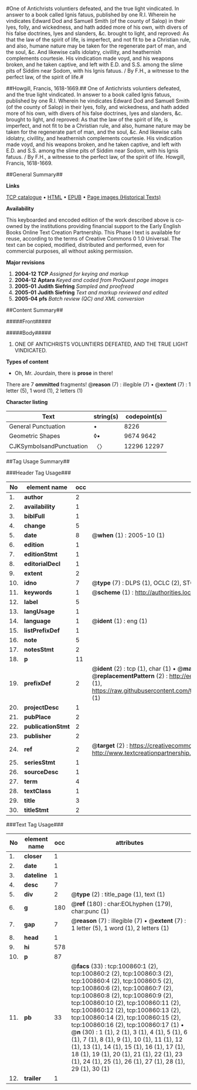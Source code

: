 #One of Antichrists voluntiers defeated, and the true light vindicated. In answer to a book called Ignis fatuus, published by one R.I. Wherein he vindicates Edward Dod and Samuell Smith (of the county of Salop) in their lyes, folly, and wickedness, and hath added more of his own, with divers of his false doctrines, lyes and slanders, &c. brought to light, and reproved: As that the law of the spirit of life, is imperfect, and not fit to be a Christian rule, and also, humane nature may be taken for the regenerate part of man, and the soul, &c. And likewise calls idolatry, civillity, and heathernish complements courtesie. His vindication made voyd, and his weapons broken, and he taken captive, and left with E.D. and S.S. among the slime pits of Siddim near Sodom, with his Ignis fatuus. / By F.H., a witnesse to the perfect law, of the spirit of life.#

##Howgill, Francis, 1618-1669.##
One of Antichrists voluntiers defeated, and the true light vindicated. In answer to a book called Ignis fatuus, published by one R.I. Wherein he vindicates Edward Dod and Samuell Smith (of the county of Salop) in their lyes, folly, and wickedness, and hath added more of his own, with divers of his false doctrines, lyes and slanders, &c. brought to light, and reproved: As that the law of the spirit of life, is imperfect, and not fit to be a Christian rule, and also, humane nature may be taken for the regenerate part of man, and the soul, &c. And likewise calls idolatry, civillity, and heathernish complements courtesie. His vindication made voyd, and his weapons broken, and he taken captive, and left with E.D. and S.S. among the slime pits of Siddim near Sodom, with his Ignis fatuus. / By F.H., a witnesse to the perfect law, of the spirit of life.
Howgill, Francis, 1618-1669.

##General Summary##

**Links**

[TCP catalogue](http://www.ota.ox.ac.uk/tcp/)  • 
[HTML](http://tei.it.ox.ac.uk/tcp/Texts-HTML/free/A44/A44802.html)  • 
[EPUB](http://tei.it.ox.ac.uk/tcp/Texts-EPUB/free/A44/A44802.epub) • 
[Page images (Historical Texts)](https://data.historicaltexts.jisc.ac.uk/view?pubId=eebo-13623465e&pageId=eebo-13623465e-100860-1)

**Availability**

This keyboarded and encoded edition of the
	       work described above is co-owned by the institutions
	       providing financial support to the Early English Books
	       Online Text Creation Partnership. This Phase I text is
	       available for reuse, according to the terms of Creative
	       Commons 0 1.0 Universal. The text can be copied,
	       modified, distributed and performed, even for
	       commercial purposes, all without asking permission.

**Major revisions**

1. __2004-12__ __TCP__ *Assigned for keying and markup*
1. __2004-12__ __Aptara__ *Keyed and coded from ProQuest page images*
1. __2005-01__ __Judith Siefring__ *Sampled and proofread*
1. __2005-01__ __Judith Siefring__ *Text and markup reviewed and edited*
1. __2005-04__ __pfs__ *Batch review (QC) and XML conversion*

##Content Summary##

#####Front#####

#####Body#####

1. ONE OF
ANTICHRISTS VOLUNTIERS
DEFEATED,
AND THE
TRUE LIGHT VINDICATED.

**Types of content**

  * Oh, Mr. Jourdain, there is **prose** in there!

There are 7 **ommitted** fragments! 
 @__reason__ (7) : illegible (7)  •  @__extent__ (7) : 1 letter (5), 1 word (1), 2 letters (1)

**Character listing**


|Text|string(s)|codepoint(s)|
|---|---|---|
|General Punctuation|•|8226|
|Geometric Shapes|◊▪|9674 9642|
|CJKSymbolsandPunctuation|〈〉|12296 12297|

##Tag Usage Summary##

###Header Tag Usage###

|No|element name|occ|attributes|
|---|---|---|---|
|1.|__author__|2||
|2.|__availability__|1||
|3.|__biblFull__|1||
|4.|__change__|5||
|5.|__date__|8| @__when__ (1) : 2005-10 (1)|
|6.|__edition__|1||
|7.|__editionStmt__|1||
|8.|__editorialDecl__|1||
|9.|__extent__|2||
|10.|__idno__|7| @__type__ (7) : DLPS (1), OCLC (2), STC (2), EEBO-CITATION (1), VID (1)|
|11.|__keywords__|1| @__scheme__ (1) : http://authorities.loc.gov/ (1)|
|12.|__label__|5||
|13.|__langUsage__|1||
|14.|__language__|1| @__ident__ (1) : eng (1)|
|15.|__listPrefixDef__|1||
|16.|__note__|5||
|17.|__notesStmt__|2||
|18.|__p__|11||
|19.|__prefixDef__|2| @__ident__ (2) : tcp (1), char (1)  •  @__matchPattern__ (2) : ([0-9\-]+):([0-9IVX]+) (1), (.+) (1)  •  @__replacementPattern__ (2) : http://eebo.chadwyck.com/downloadtiff?vid=$1&page=$2 (1), https://raw.githubusercontent.com/textcreationpartnership/Texts/master/tcpchars.xml#$1 (1)|
|20.|__projectDesc__|1||
|21.|__pubPlace__|2||
|22.|__publicationStmt__|2||
|23.|__publisher__|2||
|24.|__ref__|2| @__target__ (2) : https://creativecommons.org/publicdomain/zero/1.0/ (1), http://www.textcreationpartnership.org/docs/. (1)|
|25.|__seriesStmt__|1||
|26.|__sourceDesc__|1||
|27.|__term__|4||
|28.|__textClass__|1||
|29.|__title__|3||
|30.|__titleStmt__|2||


###Text Tag Usage###

|No|element name|occ|attributes|
|---|---|---|---|
|1.|__closer__|1||
|2.|__date__|1||
|3.|__dateline__|1||
|4.|__desc__|7||
|5.|__div__|2| @__type__ (2) : title_page (1), text (1)|
|6.|__g__|180| @__ref__ (180) : char:EOLhyphen (179), char:punc (1)|
|7.|__gap__|7| @__reason__ (7) : illegible (7)  •  @__extent__ (7) : 1 letter (5), 1 word (1), 2 letters (1)|
|8.|__head__|1||
|9.|__hi__|578||
|10.|__p__|87||
|11.|__pb__|33| @__facs__ (33) : tcp:100860:1 (2), tcp:100860:2 (2), tcp:100860:3 (2), tcp:100860:4 (2), tcp:100860:5 (2), tcp:100860:6 (2), tcp:100860:7 (2), tcp:100860:8 (2), tcp:100860:9 (2), tcp:100860:10 (2), tcp:100860:11 (2), tcp:100860:12 (2), tcp:100860:13 (2), tcp:100860:14 (2), tcp:100860:15 (2), tcp:100860:16 (2), tcp:100860:17 (1)  •  @__n__ (30) : 1 (1), 2 (1), 3 (1), 4 (1), 5 (1), 6 (1), 7 (1), 8 (1), 9 (1), 10 (1), 11 (1), 12 (1), 13 (1), 14 (1), 15 (1), 16 (1), 17 (1), 18 (1), 19 (1), 20 (1), 21 (1), 22 (1), 23 (1), 24 (1), 25 (1), 26 (1), 27 (1), 28 (1), 29 (1), 30 (1)|
|12.|__trailer__|1||
